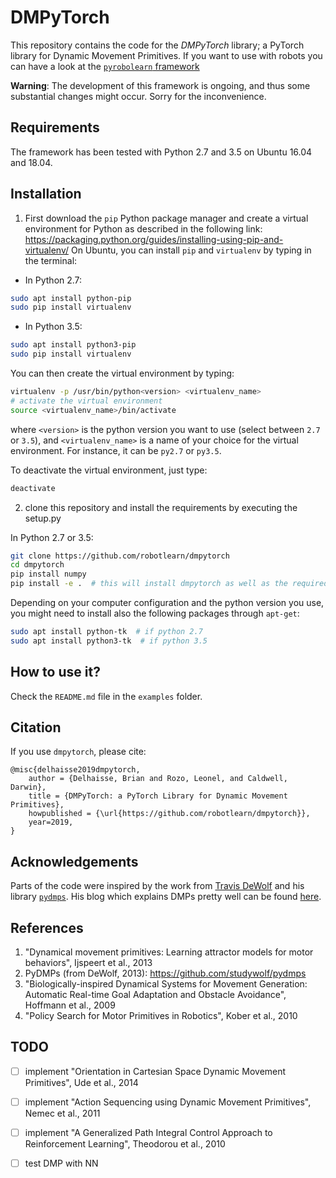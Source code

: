 # DMPyTorch

This repository contains the code for the *DMPyTorch* library; a PyTorch library for Dynamic Movement Primitives. If you want to use with robots you can have a look at the [`pyrobolearn` framework](https://github.com/robotlearn/pyrobolearn)

**Warning**: The development of this framework is ongoing, and thus some substantial changes might occur. Sorry for the inconvenience.


## Requirements

The framework has been tested with Python 2.7 and 3.5 on Ubuntu 16.04 and 18.04.


## Installation

1. First download the `pip` Python package manager and create a virtual environment for Python as described in the following link: https://packaging.python.org/guides/installing-using-pip-and-virtualenv/
On Ubuntu, you can install `pip` and `virtualenv` by typing in the terminal: 

- In Python 2.7:
```bash
sudo apt install python-pip
sudo pip install virtualenv
```

- In Python 3.5:
```bash
sudo apt install python3-pip
sudo pip install virtualenv
```

You can then create the virtual environment by typing:
```bash
virtualenv -p /usr/bin/python<version> <virtualenv_name>
# activate the virtual environment
source <virtualenv_name>/bin/activate
```
where `<version>` is the python version you want to use (select between `2.7` or `3.5`), and `<virtualenv_name>` is a name of your choice for the virtual environment. For instance, it can be `py2.7` or `py3.5`.

To deactivate the virtual environment, just type:
```bash
deactivate
```

2. clone this repository and install the requirements by executing the setup.py

In Python 2.7 or 3.5:
```bash
git clone https://github.com/robotlearn/dmpytorch
cd dmpytorch
pip install numpy
pip install -e .  # this will install dmpytorch as well as the required packages (so no need for: pip install -r requirements.txt)
```

Depending on your computer configuration and the python version you use, you might need to install also the following packages through `apt-get`:
```bash
sudo apt install python-tk  # if python 2.7
sudo apt install python3-tk  # if python 3.5
```

## How to use it?

Check the `README.md` file in the `examples` folder.

## Citation

If you use `dmpytorch`, please cite:
```
@misc{delhaisse2019dmpytorch,
    author = {Delhaisse, Brian and Rozo, Leonel, and Caldwell, Darwin},
    title = {DMPyTorch: a PyTorch Library for Dynamic Movement Primitives},
    howpublished = {\url{https://github.com/robotlearn/dmpytorch}},
    year=2019,
}
```

## Acknowledgements

Parts of the code were inspired by the work from [Travis DeWolf](https://github.com/studywolf) and his library [`pydmps`](https://github.com/studywolf/pydmps). His blog which explains DMPs pretty well can be found [here](https://studywolf.wordpress.com/category/robotics/dynamic-movement-primitive/).


## References

1. "Dynamical movement primitives: Learning attractor models for motor behaviors", Ijspeert et al., 2013
2. PyDMPs (from DeWolf, 2013): https://github.com/studywolf/pydmps
3. "Biologically-inspired Dynamical Systems for Movement Generation: Automatic Real-time Goal Adaptation and Obstacle Avoidance", Hoffmann et al., 2009
4. "Policy Search for Motor Primitives in Robotics", Kober et al., 2010


## TODO

- [ ] implement "Orientation in Cartesian Space Dynamic Movement Primitives", Ude et al., 2014
- [ ] implement "Action Sequencing using Dynamic Movement Primitives", Nemec et al., 2011
- [ ] implement "A Generalized Path Integral Control Approach to Reinforcement Learning", Theodorou et al., 2010
- [ ] test DMP with NN


